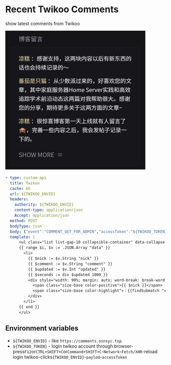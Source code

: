 # Recent Twikoo Comments

show latest comments from Twikoo

![](preview.png)

```yaml
- type: custom-api
  title: Twikoo
  cache: 6h
  url: ${TWIKOO_ENVID}
  headers:
    authority: ${TWIKOO_ENVID}
    content-type: application/json
    Accept: application/json
  method: POST
  bodyType: json
  body: {"event":"COMMENT_GET_FOR_ADMIN","accessToken":"${TWIKOO_TOKEN}","per":5,"page":1,"keyword":"","type":""}
  template: |
      <ul class="list list-gap-10 collapsible-container" data-collapse-after="3">
      {{ range $i, $v := .JSON.Array "data" }}
        <li>
          {{ $nick := $v.String "nick" }}
          {{ $comment := $v.String "comment" }}
          {{ $updated := $v.Int "updated" }}
          {{ $seconds := div $updated 1000 }}
          <div style="width: 90%; margin: auto; word-break: break-word; overflow-wrap: break-word; white-space: normal;">
            <span class="size-base color-positive">{{ $nick }}</span>
            <span class="size-base color-highlight">：{{findSubmatch "<p>(.*?)</p>" $comment}}</span>
          </div>
        </li>
      {{ end }}
      </ul>
```

## Environment variables

- `${TWIKOO_ENVID}` - like `https://comments.osnsyc.top`.
- `${TWIKOO_TOKEN}` - login twikoo account through browser-press`F12`or`CTRL+SHIFT+C`or`Command+SHIFT+C`-`Network`-`Fetch/XHR`-reload login twikoo-click`${TWIKOO_ENVID}`-`paylod`-`accessToken`
